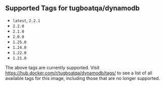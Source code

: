 ## Supported Tags for tugboatqa/dynamodb

* `latest`, `2.2.1`
* `2.2.0`
* `2.1.0`
* `2.0.0`
* `1.25.0`
* `1.24.0`
* `1.22.0`
* `1.21.0`

The above tags are currently supported. Visit https://hub.docker.com/r/tugboatqa/dynamodb/tags/ to see a list of all available tags for this image, including those that are no longer supported.

